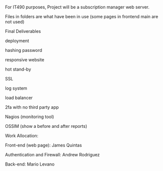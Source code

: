 For IT490 purposes, Project will be a subscription manager web server.

Files in folders are what have been in use (some pages in frontend main are not used)

Final Deliverables

deployment

hashing password

 responsive website

 hot stand-by

 SSL

 log system

 load balancer

 2fa with no third party app

 Nagios (monitoring tool)

 OSSIM (show a before and after reports)

Work Allocation:

Front-end (web page): James Quintas

Authentication and Firewall: Andrew Rodriguez

Back-end: Mario Levano
